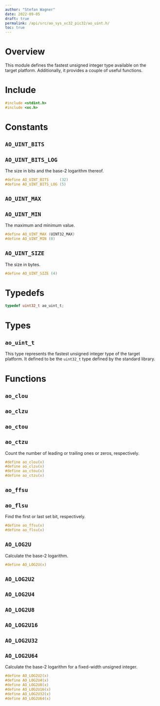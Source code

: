 ```yaml
---
author: "Stefan Wagner"
date: 2022-09-05
draft: true
permalink: /api/src/ao_sys_xc32_pic32/ao_uint.h/
toc: true
---
```


# Overview

This module defines the fastest unsigned integer type available on the target platform. Additionally, it provides a couple of useful functions.

# Include

```c
#include <stdint.h>
#include <xc.h>
```

# Constants

## `AO_UINT_BITS`
## `AO_UINT_BITS_LOG`

The size in bits and the base-2 logarithm thereof.

```c
#define AO_UINT_BITS     (32)
#define AO_UINT_BITS_LOG (5)
```

## `AO_UINT_MAX`
## `AO_UINT_MIN`

The maximum and minimum value.

```c
#define AO_UINT_MAX (UINT32_MAX)
#define AO_UINT_MIN (0)
```

## `AO_UINT_SIZE`

The size in bytes.

```c
#define AO_UINT_SIZE (4)
```

# Typedefs

```c
typedef uint32_t ao_uint_t;
```

# Types

## `ao_uint_t`

This type represents the fastest unsigned integer type of the target platform. It defined to be the `uint32_t` type defined by the standard library.

# Functions

## `ao_clou`
## `ao_clzu`
## `ao_ctou`
## `ao_ctzu`

Count the number of leading or trailing ones or zeros, respectively.

```c
#define ao_clou(x)
#define ao_clzu(x)
#define ao_ctou(x)
#define ao_ctzu(x)
```

## `ao_ffsu`
## `ao_flsu`

Find the first or last set bit, respectively.

```c
#define ao_ffsu(x)
#define ao_flsu(x)
```

## `AO_LOG2U`

Calculate the base-2 logarithm.

```c
#define AO_LOG2U(x)
```

## `AO_LOG2U2`
## `AO_LOG2U4`
## `AO_LOG2U8`
## `AO_LOG2U16`
## `AO_LOG2U32`
## `AO_LOG2U64`

Calculate the base-2 logarithm for a fixed-width unsigned integer.

```c
#define AO_LOG2U2(x)
#define AO_LOG2U4(x)
#define AO_LOG2U8(x)
#define AO_LOG2U16(x)
#define AO_LOG2U32(x)
#define AO_LOG2U64(x)
```
